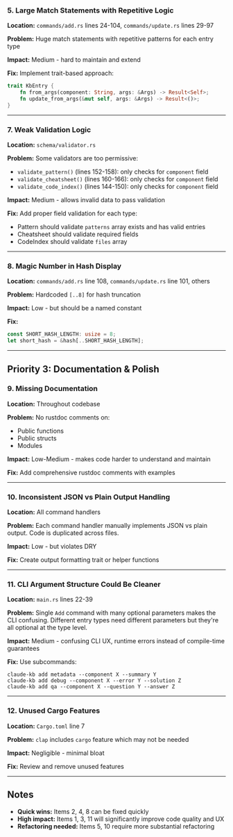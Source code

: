 

### 5. Large Match Statements with Repetitive Logic
**Location:** `commands/add.rs` lines 24-104, `commands/update.rs` lines 29-97

**Problem:** Huge match statements with repetitive patterns for each entry type

**Impact:** Medium - hard to maintain and extend

**Fix:** Implement trait-based approach:
```rust
trait KbEntry {
    fn from_args(component: String, args: &Args) -> Result<Self>;
    fn update_from_args(&mut self, args: &Args) -> Result<()>;
}
```


---

### 7. Weak Validation Logic
**Location:** `schema/validator.rs`

**Problem:** Some validators are too permissive:
- `validate_pattern()` (lines 152-158): only checks for `component` field
- `validate_cheatsheet()` (lines 160-166): only checks for `component` field
- `validate_code_index()` (lines 144-150): only checks for `component` field

**Impact:** Medium - allows invalid data to pass validation

**Fix:** Add proper field validation for each type:
- Pattern should validate `patterns` array exists and has valid entries
- Cheatsheet should validate required fields
- CodeIndex should validate `files` array

---

### 8. Magic Number in Hash Display
**Location:** `commands/add.rs` line 108, `commands/update.rs` line 101, others

**Problem:** Hardcoded `[..8]` for hash truncation

**Impact:** Low - but should be a named constant

**Fix:**
```rust
const SHORT_HASH_LENGTH: usize = 8;
let short_hash = &hash[..SHORT_HASH_LENGTH];
```

---

## Priority 3: Documentation & Polish

### 9. Missing Documentation
**Location:** Throughout codebase

**Problem:** No rustdoc comments on:
- Public functions
- Public structs
- Modules

**Impact:** Low-Medium - makes code harder to understand and maintain

**Fix:** Add comprehensive rustdoc comments with examples

---

### 10. Inconsistent JSON vs Plain Output Handling
**Location:** All command handlers

**Problem:** Each command handler manually implements JSON vs plain output. Code is duplicated across files.

**Impact:** Low - but violates DRY

**Fix:** Create output formatting trait or helper functions

---

### 11. CLI Argument Structure Could Be Cleaner
**Location:** `main.rs` lines 22-39

**Problem:** Single `Add` command with many optional parameters makes the CLI confusing. Different entry types need different parameters but they're all optional at the type level.

**Impact:** Medium - confusing CLI UX, runtime errors instead of compile-time guarantees

**Fix:** Use subcommands:
```
claude-kb add metadata --component X --summary Y
claude-kb add debug --component X --error Y --solution Z
claude-kb add qa --component X --question Y --answer Z
```

---

### 12. Unused Cargo Features
**Location:** `Cargo.toml` line 7

**Problem:** `clap` includes `cargo` feature which may not be needed

**Impact:** Negligible - minimal bloat

**Fix:** Review and remove unused features

---

## Notes

- **Quick wins:** Items 2, 4, 8 can be fixed quickly
- **High impact:** Items 1, 3, 11 will significantly improve code quality and UX
- **Refactoring needed:** Items 5, 10 require more substantial refactoring


